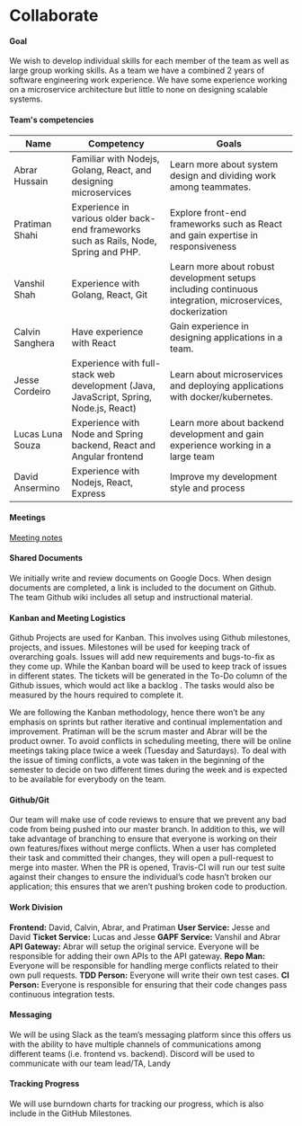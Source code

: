 # Collaborate
#### Goal
We wish to develop individual skills for each member of the team as well as large group working skills. As a team we have a combined 2 years of software engineering work experience. We have some experience working on a microservice architecture but little to none on designing scalable systems.

#### Team's competencies
| Name  | Competency | Goals |
| ------------- | ------------- | ------------- |
| Abrar Hussain  | Familiar with Nodejs, Golang, React, and designing microservices | Learn more about system design and dividing work among teammates. |
| Pratiman Shahi  | Experience in various older back-end frameworks such as Rails, Node, Spring and PHP. | Explore front-end frameworks such as React and gain expertise in responsiveness | 
| Vanshil Shah | Experience with Golang, React, Git | Learn more about robust development setups including continuous integration, microservices, dockerization |
| Calvin Sanghera | Have experience with React | Gain experience in designing applications in a team. |
| Jesse Cordeiro | Experience with full-stack web development (Java, JavaScript, Spring, Node.js, React) | Learn about microservices and deploying applications with docker/kubernetes. |
| Lucas Luna Souza | Experience with Node and Spring backend, React and Angular frontend | Learn more about backend development and gain experience working in a large team |
| David Ansermino | Experience with Nodejs, React, Express | Improve my development style and process |

#### Meetings
 [Meeting notes](https://docs.google.com/document/d/11KywDZvgnB0173N0azsQsb76SNzHCnqn_jDmkPnBvWM/edit)
 
#### Shared Documents
We initially write and review documents on Google Docs. When design documents are completed, a link is included to the document on Github. The team Github wiki includes all setup and instructional material.

#### Kanban and Meeting Logistics
Github Projects are used for Kanban. This involves using Github milestones, projects, and issues. Milestones will be used for keeping track of overarching goals. Issues will add new requirements and bugs-to-fix as they come up. While the Kanban board will be used to keep track of issues in different states. The tickets will be generated in the To-Do column of the Github issues, which would act like a backlog . The tasks would also be measured by the hours required to complete it. 

We are following the Kanban methodology, hence there won’t be any emphasis on sprints but rather iterative and continual implementation and improvement. Pratiman will be the scrum master and Abrar will be the product owner. To avoid conflicts in scheduling meeting, there will be online meetings taking place twice a week (Tuesday and Saturdays). To deal with the issue of timing conflicts, a vote was taken in the beginning of the semester to decide on two different times during the week and is expected to be available for everybody on the team. 

#### Github/Git
Our team will make use of code reviews to ensure that we prevent any bad code from being pushed into our master branch. In addition to this, we will take advantage of branching to ensure that everyone is working on their own features/fixes without merge conflicts. When a user has completed their task and committed their changes, they will open a pull-request to merge into master. When the PR is opened, Travis-CI will run our test suite against their changes to ensure the individual’s code hasn’t broken our application; this ensures that we aren’t pushing broken code to production.

#### Work Division
**Frontend:** David, Calvin, Abrar, and Pratiman
**User Service:** Jesse and David
**Ticket Service:** Lucas and Jesse
**GAPF Service:** Vanshil and Abrar
**API Gateway:** Abrar will setup the original service. Everyone will be responsible for adding their own APIs to the API gateway. 
**Repo Man:** Everyone will be responsible for handling merge conflicts related to their own pull requests.
**TDD Person:** Everyone will write their own test cases.
**CI Person:** Everyone is responsible for ensuring that their code changes pass continuous integration tests.

#### Messaging
We will be using Slack as the team’s messaging platform since this offers us with the ability to have multiple channels of communications among different teams (i.e. frontend vs. backend). Discord will be used to communicate with our team lead/TA, Landy

#### Tracking Progress
We will use burndown charts for tracking our progress, which is also include in the GitHub Milestones. 


